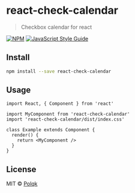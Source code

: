 # react-check-calendar

> Checkbox calendar for react

[![NPM](https://img.shields.io/npm/v/react-check-calendar.svg)](https://www.npmjs.com/package/react-check-calendar) [![JavaScript Style Guide](https://img.shields.io/badge/code_style-standard-brightgreen.svg)](https://standardjs.com)

## Install

```bash
npm install --save react-check-calendar
```

## Usage

```tsx
import React, { Component } from 'react'

import MyComponent from 'react-check-calendar'
import 'react-check-calendar/dist/index.css'

class Example extends Component {
  render() {
    return <MyComponent />
  }
}
```

## License

MIT © [Polqk](https://github.com/Polqk)
